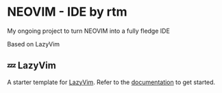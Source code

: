 # NEOVIM - IDE by rtm

My ongoing project to turn NEOVIM into a fully fledge IDE

Based on LazyVim

## 💤 LazyVim

A starter template for [LazyVim](https://github.com/LazyVim/LazyVim).
Refer to the [documentation](https://lazyvim.github.io/installation) to get started.

